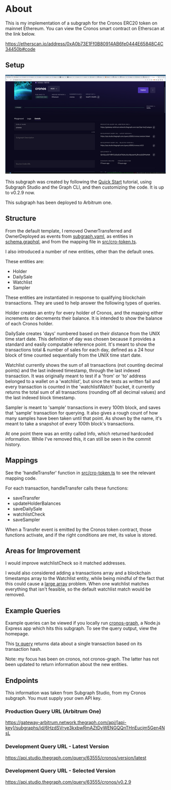 # About

This is my implementation of a subgraph for the Cronos ERC20 token on mainnet Ethereum. You can view the Cronos smart contract on Etherscan at the link below.

https://etherscan.io/address/0xA0b73E1Ff0B80914AB6fe0444E65848C4C34450b#code

## Setup

![subgraph studio](subgraph_studio.png)

This subgraph was created by following the [Quick Start](https://thegraph.com/docs/en/quick-start/) tutorial, using Subgraph Studio and the Graph CLI, and then customizing the code. It is up to v0.2.9 now. 

This subgraph has been deployed to Arbitrum one.

## Structure 

From the default template, I removed OwnerTransferred and OwnerDeployed as events from [subgraph.yaml](subgraph.yaml), as entities in [schema.graphql](schema.graphql), and from the mapping file in [src/cro-token.ts](src/cro-token.ts).

I also introduced a number of new entities, other than the default ones.

These entities are: 

- Holder
- DailySale
- Watchlist
- Sampler 

These entities are instantiated in response to qualifying blockchain transactions. They are used to help answer the following types of queries.

Holder creates an entry for every holder of Cronos, and the mapping either increments or decrements their balance. It is intended to show the balance of each Cronos holder.

DailySale creates 'days' numbered based on their distance from the UNIX time start date. This definition of day was chosen because it provides a standard and easily computable reference point. It's meant to show the transactions total & number of sales for each day, defined as a 24 hour block of time counted sequentially from the UNIX time start date.

Watchlist currently shows the sum of all transactions (not counting decimal points) and the last indexed timestamp, through the last indexed transaction. It was originally meant to test if a 'from' or 'to' address belonged to a wallet on a 'watchlist', but since the tests as written fail and every transaction is counted in the 'watchlistWatch' bucket, it currently returns the total sum of all transactions (rounding off all decimal values) and the last indexed block timestamp.

Sampler is meant to 'sample' transactions in every 100th block, and saves that 'sample' transaction for querying. It also gives a rough count of how many samples have been taken until that point. As shown by the name, it's meant to take a snapshot of every 100th block's transactions.

At one point there was an entity called Info, which returned hardcoded information. While I've removed this, it can still be seen in the commit history.

## Mappings

See the 'handleTransfer' function in [src/cro-token.ts](src/cro-token.ts) to see the relevant mapping code.

For each transaction, handleTransfer calls these functions:
- saveTransfer
- updateHolderBalances
- saveDailySale
- watchlistCheck
- saveSampler

When a Transfer event is emitted by the Cronos token contract, those functions activate, and if the right conditions are met, its value is stored.

## Areas for Improvement

I would improve watchlistCheck so it matched addresses.

I would also considered adding a transactions array and a blockchain timestamps array to the Watchlist entity, while being mindful of the fact that this could cause a [large array](https://thegraph.com/blog/improve-subgraph-performance-avoiding-large-arrays/) problem. When one watchlist matches everything that isn't feasible, so the default watchlist match would be removed.

## Example Queries

Example queries can be viewed if you locally run [cronos-graph](https://github.com/julianeon/cronos-graph/tree/main), a Node.js Express app which hits this subgraph. To see the query output, view the homepage.

This [tx query](https://github.com/julianeon/cronos-graph/blob/main/graph_query.js) returns data about a single transaction based on its transaction hash.

Note: my focus has been on cronos, not cronos-graph. The latter has not been updated to return information about the new entities.

## Endpoints

This information was taken from Subgraph Studio, from my Cronos subgraph. You must supply your own API key.

### Production Query URL (Arbitrum One)

https://gateway-arbitrum.network.thegraph.com/api/[api-key]/subgraphs/id/6HzdSVrye3kxbwRmAZtDyWENGQQnTHnEucjm5Gen4NsL

### Development Query URL - Latest Version

https://api.studio.thegraph.com/query/63555/cronos/version/latest

### Development Query URL - Selected Version

https://api.studio.thegraph.com/query/63555/cronos/v0.2.9

